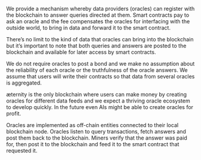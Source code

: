 We provide a mechanism whereby data providers (oracles) can register with the blockchain to answer queries directed at them. Smart contracts pay to ask an oracle and the fee compensates the oracles for interfacing with the outside world, to bring in data and forward it to the smart contract. 

There’s no limit to the kind of data that oracles can bring into the blockchain but it’s important to note that both queries and answers are posted to the blockchain and available for later access by smart contracts. 

We do not require oracles to post a bond and we make no assumption about the reliability of each oracle or the truthfulness of the oracle answers. We assume that users will write their contracts so that data from several oracles is aggregated. 

æternity is the only blockchain where users can make money by creating oracles for different data feeds and we expect a thriving oracle ecosystem to develop quickly. In the future even AIs might be able to create oracles for profit.

Oracles are implemented as off-chain entities connected to their local blockchain node. Oracles listen to query transactions, fetch answers and post them back to the blockchain. Miners verify that the answer was paid for, then post it to the blockchain and feed it to the smart contract that requested it.
